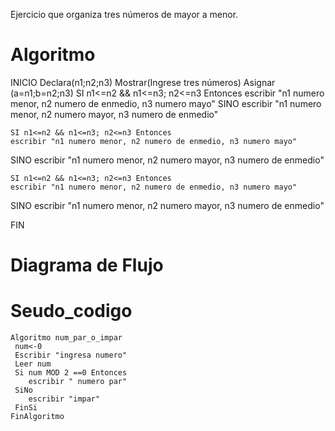 
Ejercicio que organiza tres números de mayor a menor.
# Algoritmo

INICIO
  Declara(n1;n2;n3)
  Mostrar(Ingrese tres números)
  Asignar (a=n1;b=n2;n3)
  SI n1<=n2 && n1<=n3; n2<=n3 Entonces
    escribir "n1 numero menor, n2 numero de enmedio, n3 numero mayo"
   SINO
    escribir "n1 numero menor, n2 numero  mayor, n3 numero de enmedio"
    
    SI n1<=n2 && n1<=n3; n2<=n3 Entonces
    escribir "n1 numero menor, n2 numero de enmedio, n3 numero mayo"
   SINO
    escribir "n1 numero menor, n2 numero  mayor, n3 numero de enmedio"
    
    SI n1<=n2 && n1<=n3; n2<=n3 Entonces
    escribir "n1 numero menor, n2 numero de enmedio, n3 numero mayo"
   SINO
    escribir "n1 numero menor, n2 numero  mayor, n3 numero de enmedio"
   
FIN
 
 
# Diagrama de Flujo

 

# Seudo_codigo

    Algoritmo num_par_o_impar
	 num<-0
	 Escribir "ingresa numero"
	 Leer num
	 Si num MOD 2 ==0 Entonces
		escribir " numero par"
	 SiNo
		escribir "impar"
	 FinSi	
    FinAlgoritmo
